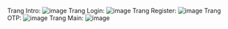 Trang Intro: ![image](https://github.com/user-attachments/assets/3cba3b15-51ef-4539-85de-07fca35f192e) Trang Login: ![image](https://github.com/user-attachments/assets/79c0b451-bd2c-43bc-9463-8a47da6d06f9) Trang Register: ![image](https://github.com/user-attachments/assets/954e0e24-d1a2-4d3e-8239-55d28f832c13) Trang OTP: ![image](https://github.com/user-attachments/assets/00b4e38e-60f2-4d71-b81e-25ec3ca20171) Trang Main: ![image](https://github.com/user-attachments/assets/63746a56-ec7f-4e39-87c4-1f78f64f2d0a)

